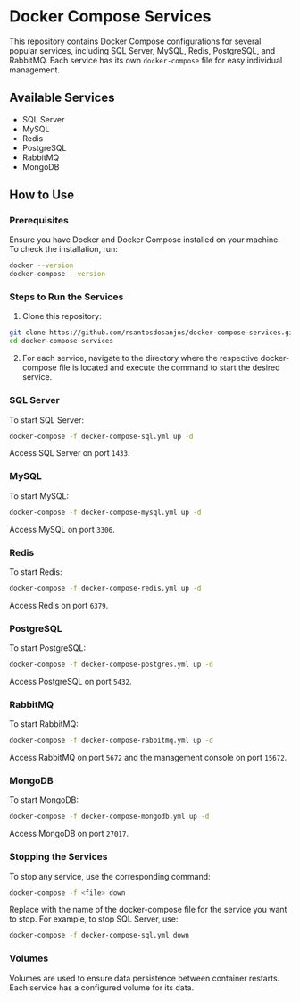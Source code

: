 # Docker Compose Services

This repository contains Docker Compose configurations for several popular services, including SQL Server, MySQL, Redis, PostgreSQL, and RabbitMQ. Each service has its own `docker-compose` file for easy individual management.

## Available Services

- SQL Server
- MySQL
- Redis
- PostgreSQL
- RabbitMQ
- MongoDB

## How to Use

### Prerequisites

Ensure you have Docker and Docker Compose installed on your machine. To check the installation, run:

```bash
docker --version
docker-compose --version
```

### Steps to Run the Services

1. Clone this repository:
```bash
git clone https://github.com/rsantosdosanjos/docker-compose-services.git
cd docker-compose-services
```

2. For each service, navigate to the directory where the respective docker-compose file is located and execute the command to start the desired service.

### SQL Server
To start SQL Server:
```bash
docker-compose -f docker-compose-sql.yml up -d
```
Access SQL Server on port `1433`.

### MySQL
To start MySQL:
```bash
docker-compose -f docker-compose-mysql.yml up -d
```
Access MySQL on port `3306`.

### Redis
To start Redis:
```bash
docker-compose -f docker-compose-redis.yml up -d
```
Access Redis on port `6379`.

### PostgreSQL
To start PostgreSQL:
```bash
docker-compose -f docker-compose-postgres.yml up -d
```
Access PostgreSQL on port `5432`.

### RabbitMQ
To start RabbitMQ:
```bash
docker-compose -f docker-compose-rabbitmq.yml up -d
```
Access RabbitMQ on port `5672` and the management console on port `15672`.

### MongoDB
To start MongoDB:
```bash
docker-compose -f docker-compose-mongodb.yml up -d
```
Access MongoDB on port `27017`.

### Stopping the Services
To stop any service, use the corresponding command:
```bash
docker-compose -f <file> down
```
Replace <file> with the name of the docker-compose file for the service you want to stop. For example, to stop SQL Server, use:
```bash
docker-compose -f docker-compose-sql.yml down
```

### Volumes
Volumes are used to ensure data persistence between container restarts. Each service has a configured volume for its data.
